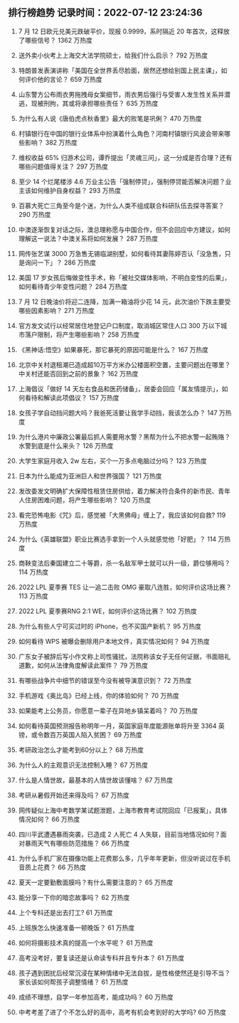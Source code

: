 
## 排行榜趋势 记录时间：2022-07-12 23:24:36
  
  1. 7 月 12 日欧元兑美元跌破平价，现报 0.9999，系时隔近 20 年首次，这释放了哪些信号？ 1362 万热度
    
  2. 送外卖小伙考上上海交大法学院硕士，给我们什么启示？ 792 万热度
    
  3. 特朗普发表演讲称「美国在全世界丢尽脸面，居然还想给别国上民主课」，如何评价他的言论？ 659 万热度
    
  4. 山东警方公布雨衣男拖拽母女案细节，雨衣男后强行与受害人发生性关系并潜逃，现被刑拘，其或将承担哪些责任？ 635 万热度
    
  5. 为什么有人说《唐伯虎点秋香里》最大的败笔是巩俐？ 470 万热度
    
  6. 村镇银行在中国的银行业体系中扮演着什么角色？河南村镇银行风波会带来哪些影响？ 382 万热度
    
  7. 维权收益 65% 归游术公司，谭乔提出「灵魂三问」，这一分成是否合理？还有哪些问题值得关注？ 297 万热度
    
  8. 至少 14 个烂尾楼涉 4.6 万业主公告「强制停贷」，强制停贷能否解决问题？业主该如何维护自身权益？ 293 万热度
    
  9. 百慕大死亡三角至今是个迷，为什么人类不组成联合科研队伍去探寻答案？ 290 万热度
    
  10. 中澳逐渐恢复对话之际，澳总理称愿与中国合作，但不会回应中方建议，如何理解这一说法？中澳关系将如何发展？ 287 万热度
    
  11. 网传张艺谋 3000 万急售无锡临湖别墅，如何看待其妻陈婷否认「没急售，只是询问一下」？ 286 万热度
    
  12. 美国 17 岁女孩后悔做变性手术，称「被社交媒体影响，不明白变性的后果」，如何看待青少年变性问题？ 284 万热度
    
  13. 7 月 12 日晚油价将迎二连降，加满一箱油将少花 14 元，此次油价下跌主要受哪些因素影响？ 271 万热度
    
  14. 官方发文试行以经常居住地登记户口制度，取消城区常住人口 300 万以下城市落户限制，将产生哪些影响？ 258 万热度
    
  15. 《黑神话:悟空》如果暴死，那它暴死的原因可能是什么？ 167 万热度
    
  16. 北京中关村退租潮已造成超10万平方米办公楼面积空置，主要问题出在哪里？中关村还能否回到之前的景象？ 162 万热度
    
  17. 上海倡议「做好 14 天左右食品和医药储备」，居委会回应「属友情提示」，如何看待和解读此项倡议？ 157 万热度
    
  18. 女孩子学自动挡问题大吗？我爸死活要让我学手动挡，我该怎么办？ 147 万热度
    
  19. 为什么港片中廉政公署最后抓人需要用水警？黑帮为什么不把水警一起贿赂？水警到底是什么来头？ 126 万热度
    
  20. 大学生家庭月收入 2w 左右，买个一万多点电脑过分吗？ 123 万热度
    
  21. 日本为什么能成为亚洲巨人和世界强国？ 121 万热度
    
  22. 发改委发文明确扩大保障性租赁住房供给，着力解决符合条件的新市民、青年人住房困难问题，将产生哪些影响？ 120 万热度
    
  23. 看完恐怖电影《咒》后，感觉被「大黑佛母」缠上了，我应该如何自救? 119 万热度
    
  24. 为什么《英雄联盟》职业比赛选手拿到一个人头就感觉他「好肥」？ 114 万热度
    
  25. 商鞅变法后秦国建立二十等爵，杀一名敌军甲士就可以升一级，爵位够用吗？ 114 万热度
    
  26. 2022 LPL 夏季赛 TES 让一追二击败 OMG 豪取八连胜，如何评价这场比赛？ 113 万热度
    
  27. 2022 LPL 夏季赛RNG 2:1 WE，如何评价这场比赛？ 102 万热度
    
  28. 为什么有些人宁可买过时的 iPhone，也不买国产新机？ 95 万热度
    
  29. 如何看待 WPS 被曝会删除用户本地文件，真实情况如何？ 94 万热度
    
  30. 广东女子被辞后写小作文称上司性骚扰，法院称该女子无任何证据，书面赔礼道歉，如何从法律角度解读此案件？ 79 万热度
    
  31. 有哪些战争片中细节的错误至今没有被导演意识到？ 72 万热度
    
  32. 手机游戏《奥比岛》已经上线，你的体验如何？ 70 万热度
    
  33. 如果能考上公务员，你愿意一辈子在异地乡镇呆着吗？ 70 万热度
    
  34. 如何看待英国预测报告称明年一月，英国家庭年度能源账单将升至 3364 英镑，或令数百万英国人陷入贫困？ 69 万热度
    
  35. 考研政治怎么才能考到60分以上？ 68 万热度
    
  36. 为什么人的主观意识无法控制入睡？ 67 万热度
    
  37. 什么是人情世故，最基本的人情世故该懂啥？ 67 万热度
    
  38. 考研从暑假开始还来得及吗？ 67 万热度
    
  39. 网传疑似上海中考数学某试题泄题，上海市教育考试院回应「已报案」，具体情况如何？ 66 万热度
    
  40. 四川平武遭遇暴雨突袭，已造成 2 人死亡 4 人失联，目前当地情况如何？面对暴雨天气有哪些防范措施？ 66 万热度
    
  41. 为什么手机厂家在摄像功能上花费那么多，几乎年年更新，但没听说过在手机音质上花费？ 66 万热度
    
  42. 夏天一定要勤敷面膜吗？有什么需要注意的？ 65 万热度
    
  43. 能分享一下你的暗恋故事吗？ 62 万热度
    
  44. 上个专科还是出去打工? 61 万热度
    
  45. 上班族怎么快速准备一顿晚饭？ 61 万热度
    
  46. 如何将摄影技术真的提高一个水平呢？ 61 万热度
    
  47. 高考没考好，要复读还是认命读专科并且专升本？ 61 万热度
    
  48. 孩子遇到困扰后经常沉浸在某种情绪中无法自拔，是性格使然还是引导不当？家长该如何帮孩子调整情绪？ 61 万热度
    
  49. 成绩不理想，自学一年参加高考，能成功吗？ 60 万热度
    
  50. 中考考差了进了个不怎么好的高中，高考有机会考到好的大学吗? 60 万热度
    